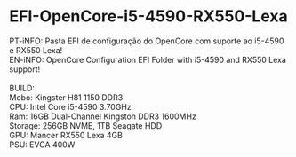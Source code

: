 # EFI-OpenCore-i5-4590-RX550-Lexa
PT-iNFO: Pasta EFI de configuração do OpenCore com suporte ao i5-4590 e RX550 Lexa!
<br>
EN-iNFO: OpenCore Configuration EFI Folder with i5-4590 and RX550 Lexa support!
<br><br>
BUILD:<br>
Mobo: Kingster H81 1150 DDR3<br>
CPU: Intel Core i5-4590 3.70GHz<br>
Ram: 16GB Dual-Channel Kingston DDR3 1600MHz<br>
Storage: 256GB NVME, 1TB Seagate HDD<br>
GPU: Mancer RX550 Lexa 4GB<br>
PSU: EVGA 400W<br><br>
